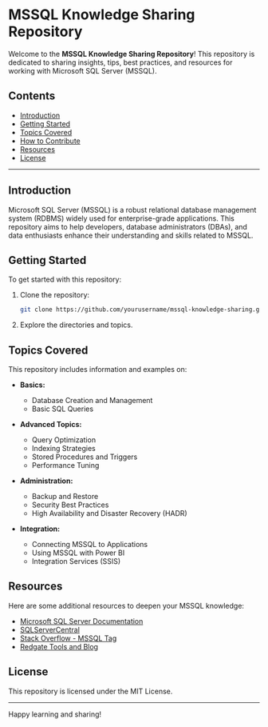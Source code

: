 # MSSQL Knowledge Sharing Repository

Welcome to the **MSSQL Knowledge Sharing Repository**! This repository is dedicated to sharing insights, tips, best practices, and resources for working with Microsoft SQL Server (MSSQL).

## Contents

- [Introduction](#introduction)
- [Getting Started](#getting-started)
- [Topics Covered](#topics-covered)
- [How to Contribute](#how-to-contribute)
- [Resources](#resources)
- [License](#license)

---

## Introduction

Microsoft SQL Server (MSSQL) is a robust relational database management system (RDBMS) widely used for enterprise-grade applications. This repository aims to help developers, database administrators (DBAs), and data enthusiasts enhance their understanding and skills related to MSSQL.

## Getting Started

To get started with this repository:

1. Clone the repository:
   ```bash
   git clone https://github.com/yourusername/mssql-knowledge-sharing.git
   ```

2. Explore the directories and topics.

## Topics Covered

This repository includes information and examples on:

- **Basics:**
  - Database Creation and Management
  - Basic SQL Queries

- **Advanced Topics:**
  - Query Optimization
  - Indexing Strategies
  - Stored Procedures and Triggers
  - Performance Tuning

- **Administration:**
  - Backup and Restore
  - Security Best Practices
  - High Availability and Disaster Recovery (HADR)

- **Integration:**
  - Connecting MSSQL to Applications
  - Using MSSQL with Power BI
  - Integration Services (SSIS)

## Resources

Here are some additional resources to deepen your MSSQL knowledge:

- [Microsoft SQL Server Documentation](https://learn.microsoft.com/en-us/sql/)
- [SQLServerCentral](https://www.sqlservercentral.com/)
- [Stack Overflow - MSSQL Tag](https://stackoverflow.com/questions/tagged/sql-server)
- [Redgate Tools and Blog](https://www.red-gate.com/solutions/sql-server)

## License

This repository is licensed under the MIT License.

---

Happy learning and sharing!
